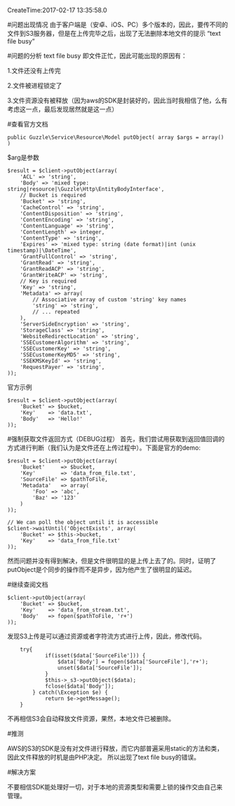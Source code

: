 CreateTime:2017-02-17 13:35:58.0

#问题出现情况
由于客户端是（安卓、iOS、PC）多个版本的，因此，要传不同的文件到S3服务器，但是在上传完毕之后，出现了无法删除本地文件的提示  “text file busy”

#问题的分析
text file busy  即文件正忙，因此可能出现的原因有：

1.文件还没有上传完

2.文件被进程锁定了

3.文件资源没有被释放（因为aws的SDK是封装好的，因此当时我相信了他，么有考虑这一点，最后发现居然就是这一点）

#查看官方文档

    public Guzzle\Service\Resource\Model putObject( array $args = array() )

$arg是参数

    
```
$result = $client->putObject(array(
    'ACL' => 'string',
    'Body' => 'mixed type: string|resource|\Guzzle\Http\EntityBodyInterface',
    // Bucket is required
    'Bucket' => 'string',
    'CacheControl' => 'string',
    'ContentDisposition' => 'string',
    'ContentEncoding' => 'string',
    'ContentLanguage' => 'string',
    'ContentLength' => integer,
    'ContentType' => 'string',
    'Expires' => 'mixed type: string (date format)|int (unix timestamp)|\DateTime',
    'GrantFullControl' => 'string',
    'GrantRead' => 'string',
    'GrantReadACP' => 'string',
    'GrantWriteACP' => 'string',
    // Key is required
    'Key' => 'string',
    'Metadata' => array(
        // Associative array of custom 'string' key names
        'string' => 'string',
        // ... repeated
    ),
    'ServerSideEncryption' => 'string',
    'StorageClass' => 'string',
    'WebsiteRedirectLocation' => 'string',
    'SSECustomerAlgorithm' => 'string',
    'SSECustomerKey' => 'string',
    'SSECustomerKeyMD5' => 'string',
    'SSEKMSKeyId' => 'string',
    'RequestPayer' => 'string',
));
```

官方示例

```
$result = $client->putObject(array(
    'Bucket' => $bucket,
    'Key'    => 'data.txt',
    'Body'   => 'Hello!'
));
```

#强制获取文件返回方式（DEBUG过程）
首先，我们尝试用获取到返回值回调的方式进行判断（我们认为是文件还在上传过程中）。下面是官方的demo:

```
$result = $client->putObject(array(
    'Bucket'     => $bucket,
    'Key'        => 'data_from_file.txt',
    'SourceFile' => $pathToFile,
    'Metadata'   => array(
        'Foo' => 'abc',
        'Baz' => '123'
    )
));

// We can poll the object until it is accessible
$client->waitUntil('ObjectExists', array(
    'Bucket' => $this->bucket,
    'Key'    => 'data_from_file.txt'
));
```

然而问题并没有得到解决，但是文件很明显的是上传上去了的。同时，证明了putObject是个同步的操作而不是异步，因为他产生了很明显的延迟。

#继续查阅文档

```
$client->putObject(array(
    'Bucket' => $bucket,
    'Key'    => 'data_from_stream.txt',
    'Body'   => fopen($pathToFile, 'r+')
));
```

发现S3上传是可以通过资源或者字符流方式进行上传，因此，修改代码。

```
    try{
			if(isset($data['SourceFile'])) {
				$data['Body'] = fopen($data['SourceFile'],'r+');
				unset($data['SourceFile']);
			}
			$this->_s3->putObject($data);
			fclose($data['Body']);
		} catch(\Exception $e) {
			return $e->getMessage();
	}
```

不再相信S3会自动释放文件资源，果然，本地文件已被删除。

#推测

AWS的S3的SDK是没有对文件进行释放，而它内部普遍采用static的方法和类，因此文件释放的时机是由PHP决定。
所以出现了text file busy的错误。

#解决方案

不要相信SDK能处理好一切，对于本地的资源类型和需要上锁的操作交由自己来管理。